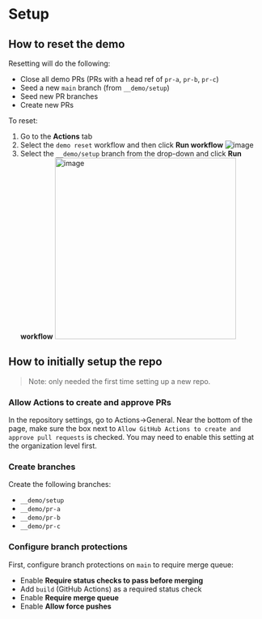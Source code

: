 # Setup

## How to reset the demo

Resetting will do the following:

* Close all demo PRs (PRs with a head ref of `pr-a`, `pr-b`, `pr-c`)
* Seed a new `main` branch (from `__demo/setup`)
* Seed new PR branches
* Create new PRs

To reset:

1. Go to the **Actions** tab
2. Select the `demo reset` workflow and then click **Run workflow**
   ![image](https://github.com/github/merge-queue-demo/assets/2503052/eb269945-ed9b-4194-bbaa-eb41f557c01d)
3. Select the `__demo/setup` branch from the drop-down and click **Run workflow**
   <img width="358" alt="image" src="https://github.com/github/gh-merge-queue/assets/2503052/e02769e9-e9a2-40de-a757-56fe63998ae2">

## How to initially setup the repo

> Note: only needed the first time setting up a new repo.

### Allow Actions to create and approve PRs
In the repository settings, go to Actions->General. Near the bottom of the page, make sure the box next to `Allow GitHub Actions to create and approve pull requests` is checked. You may need to enable this setting at the organization level first.

### Create branches
Create the following branches:
* `__demo/setup`
* `__demo/pr-a`
* `__demo/pr-b`
* `__demo/pr-c`

### Configure branch protections

First, configure branch protections on `main` to require merge queue:

* Enable **Require status checks to pass before merging**
* Add `build` (GitHub Actions) as a required status check
* Enable **Require merge queue** 
* Enable **Allow force pushes**

<!--
### Seed branches and pull requests

Clone the repo locally and run the follow script to create the appropriate branches and PRs:

> **Warning**: as written, the script will force push to `main`.

```bash
git fetch origin
git checkout -B main __demo/main
git commit --allow-empty -m "Empty commit to ensure new refs and checks are always run"
git push origin main --force -u

# PR A (adds checks to "calculate" function that changes its behavior)
git checkout -B pr-a __demo/pr-a
git push origin pr-a --force -u
gh pr create --fill

# PR B (calls the "calculate" function in a way that previously worked, but will fail with PR A's updates)
git checkout -B pr-b __demo/pr-b
git push origin pr-b --force -u
gh pr create --fill

# PR C (simple markdown change that should not be impacted by PR A or B)
git checkout -B pr-c __demo/pr-c
git push origin pr-c -u --force
gh pr create --fill
```

```bash
git fetch origin
git checkout -B main ee68d9a475d6e13b77e5466f3eec5949bd2472da
git commit --allow-empty -m "Empty commit to ensure new refs and checks are always run"
git push origin main --force -u

# PR A (adds checks to "calculate" function that changes its behavior)
git checkout -B pr-a c94cbfcb722acf76c0f5a7a5d5b4d42872d6fc88
git push origin pr-a --force -u
gh pr create --fill

# PR B (calls the "calculate" function in a way that previously worked, but will fail with PR A's updates)
git checkout -B pr-b d9a626020688211e06f170a798c33eb438875bb9
git push origin pr-b --force -u
gh pr create --fill


# PR C (simple markdown change that should not be impacted by PR A or B)
git checkout -B pr-c 67a1ece794cba0d488504651a6e4303e79f5f74b
git push origin pr-c -u --force
gh pr create --fill
```

